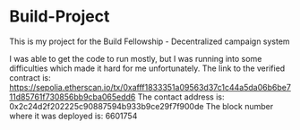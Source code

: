 # Build-Project
This is my project for the Build Fellowship - Decentralized campaign system

I was able to get the code to run mostly, but I was running into some difficulties which made it hard for me unfortunately. 
The link to the verified contract is: https://sepolia.etherscan.io/tx/0xafff1833351a09563d37c1c44a5da06b6be711d85761f730856bb9cba065edd6
The contact address is: 0x2c24d2f202225c90887594b933b9ce29f7f900de
The block number where it was deployed is: 6601754
